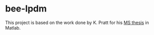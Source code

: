 # bee-lpdm

This project is based on the work done by K. Pratt for his [MS thesis](https://etda.libraries.psu.edu/catalog/14063) in Matlab. 
